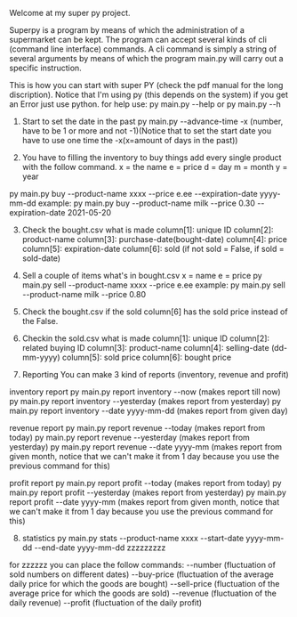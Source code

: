 Welcome at my super py project.

Superpy is a program by means of which the administration of a supermarket can be kept. The program can accept several kinds of cli (command line interface) commands. A cli command is simply a string of several arguments by means of which the program main.py will carry out a specific instruction.

This is how you can start with super PY (check the pdf manual for the long discription).
Notice that I'm using py (this depends on the system) if you get an Error just use python.
for help use:
py main.py --help or py main.py --h

1. Start to set the date in the past 
py main.py --advance-time -x (number, have to be 1 or more and not -1)(Notice that to set the start date you have to use one time the -x(x=amount of days in the past))

2. You have to filling the inventory to buy things add every single product with the follow command.
x = the name
e = price
d = day
m = month
y = year

py main.py buy --product-name xxxx --price e.ee --expiration-date yyyy-mm-dd
example:
py main.py buy --product-name milk --price 0.30 --expiration-date 2021-05-20

3. Check the bought.csv what is made
column[1]: unique ID
column[2]: product-name
column[3]: purchase-date(bought-date)
column[4]: price
column[5]: expiration-date
column[6]: sold (if not sold = False, if sold = sold-date)

4. Sell a couple of items what's in bought.csv
x = name
e = price
py main.py sell --product-name xxxx --price e.ee
example:
py main.py sell --product-name milk --price 0.80

5. Check the bought.csv if the sold column[6] has the sold price instead of the False.

6. Checkin the sold.csv what is made
column[1]: unique ID
column[2]: related buying ID
column[3]: product-name
column[4]: selling-date (dd-mm-yyyy)
column[5]: sold price
column[6]: bought price

7. Reporting 
You can make 3 kind of reports (inventory, revenue and profit)

inventory report
py main.py report inventory --now (makes report till now)
py main.py report inventory --yesterday (makes report from yesterday)
py main.py report inventory --date yyyy-mm-dd (makes report from given day)

revenue report
py main.py report revenue --today (makes report from today)
py main.py report revenue --yesterday (makes report from yesterday)
py main.py report revenue --date yyyy-mm (makes report from given month, notice that we can't make it from 1 day because you use the previous command for this)

profit report
py main.py report profit --today (makes report from today)
py main.py report profit --yesterday (makes report from yesterday)
py main.py report profit --date yyyy-mm (makes report from given month, notice that we can't make it from 1 day because you use the previous command for this)

8. statistics
py main.py stats --product-name xxxx --start-date yyyy-mm-dd --end-date yyyy-mm-dd zzzzzzzzz

for zzzzzz you can place the follow commands:
--number (fluctuation of sold numbers on different dates)
--buy-price (fluctuation of the average daily price for which the goods are bought)
--sell-price (fluctuation of the average price for which the goods are sold)
--revenue (fluctuation of the daily revenue)
--profit (fluctuation of the daily profit)